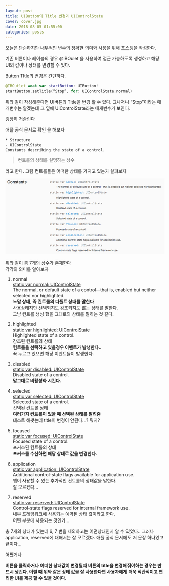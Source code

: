 ```yaml
---
layout: post
title: UIButton의 Title 변경과 UIControlState
cover: cover.jpg
date: 2018-08-05 01:55:00
categories: posts
---
```


오늘은 단순하지만 내부적인 변수의 정확한 의미와 사용을 위해 포스팅을 작성한다.

기존 버튼이나 레이블의 경우 @IBOulet 을 사용하여 접근 가능하도록 생성하고 해당 UI의 값이나 상태를 변경할 수 있다.

Button TItle의 변경은 간단하다.
```swift
@IBOutlet weak var startButton: UIButton!
startButton.setTitle(“Stop”, for: UIControlState.normal)
```

위와 같이 작성해준다면 UI버튼의 Title을 변경 할 수 있다.
그나저나 “Stop”이라는 매개변수는 알겠는데 그 옆에 UIControlState라는 매개변수가 보인다.

굉장히 거슬린다

애플 공식 문서로 확인 을 해보자

```
* Structure
- UIControlState
Constants describing the state of a control.
```

>  컨트롤의 상태를 설명하는 상수

라고 한다. 그럼 컨트롤들은 어떠한 상태를 가지고 있는가 살펴보자

![UIControlState](./images/UIControlState.png)

위와 같이 총 7개의 상수가 존재한다  
각각의 의미를 알아보자


1. normal<br/>
 [static var normal: UIControlState](apple-reference-documentation://hsOohbJNGp)<br/>
The normal, or default state of a control—that is, enabled but neither selected nor highlighted.<br/>
**노말 상태, 즉 컨트롤의 디폴트 상태를 말한다**<br/>
사용상태지만 선택되지도 강조되지도 않는 상태를 말한다.<br/>
그냥 컨트롤 생성 했을 그대로의 상태를 말하는 것 같다.<br/>

2. highlighted<br/>
 [static var highlighted: UIControlState](apple-reference-documentation://hsR9R_AZcL)<br/>
 Highlighted state of a control.<br/>
강조된 컨트롤의 상태<br/>
**컨트롤을 선택하고 있을경우 이벤트가 발생한다..**<br/>
꾹 누르고 있으면 해당 이벤트들이 발생한다.<br/>

3. disabled<br/>
 [static var disabled: UIControlState](apple-reference-documentation://hsFhBCJA3W)<br/>
Disabled state of a control.<br/>
**말그대로 비활성화 시킨다.**

4. selected<br/>
 [static var selected: UIControlState](apple-reference-documentation://hsJ1xMyvqf)<br/>
Selected state of a control.<br/>
선택된 컨트롤 상태<br/>
**여러가지 컨트롤이 있을 때 선택된 상태를 알려줌**<br/>
테스트 해봣는데 title이 변경이 안된다...? 뭐지?<br/>

5. focused<br/>
 [static var focused: UIControlState](apple-reference-documentation://hsnHv89VWq)<br/>
Focused state of a control.<br/>
포커스된 컨트롤의 상태<br/>
**포커스를 수신하면 해당 상태로 값을 변경한다.**<br/>

6. application<br/>
 [static var application: UIControlState](apple-reference-documentation://hsCZCKhQ7E)<br/>
Additional control-state flags available for application use.<br/>
앱이 사용할 수 있는 추가적인 컨트롤의 상태값을 말한다.<br/>
잘 모르겠다...<br/>

7. reserved<br/>
 [static var reserved: UIControlState](apple-reference-documentation://hsKY4g9Wmw)<br/>
Control-state flags reserved for internal framework use.<br/>
내부 프레임워크에 사용되는 예약된 상태 값이라고 한다.<br/>
어떤 부분에 사용되는 것인가...<br/>


총 7개의 상태가 있는데 6, 7 번을 제외하고는 어떤상태인지 알 수 있었다.. 그러나 application, reserved에 대해서는 잘 모르겠다. 애플 공식 문서에도 저 문장 하나있고 끝이다...

어쨌거나

**버튼을 클릭하거나 어떠한 상태값이 변경될때 버튼의 title을 변경해줘야하는 경우는 반드시 생긴다. 이럴 때 위와 같은 상태 값을 잘 사용한다면 사용자에게 더욱 직관적이고 편리한 UI를 제공 할 수 있을 것이다.**
